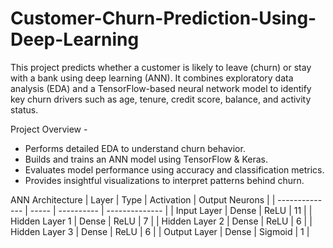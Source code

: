 # Customer-Churn-Prediction-Using-Deep-Learning
This project predicts whether a customer is likely to leave (churn) or stay with a bank using deep learning (ANN).   It combines exploratory data analysis (EDA)  and a  TensorFlow-based neural network model to identify key churn drivers such as age, tenure, credit score, balance, and activity status.

Project Overview - 
- Performs detailed EDA to understand churn behavior.
- Builds and trains an ANN model using TensorFlow & Keras.
- Evaluates model performance using accuracy and classification metrics.
- Provides insightful visualizations to interpret patterns behind churn.

ANN Architecture
  | Layer          | Type  | Activation | Output Neurons |
| -------------- | ----- | ---------- | -------------- |
| Input Layer    | Dense | ReLU       | 11             |
| Hidden Layer 1 | Dense | ReLU       | 7              |
| Hidden Layer 2 | Dense | ReLU       | 6              |
| Hidden Layer 3 | Dense | ReLU       | 6              |
| Output Layer   | Dense | Sigmoid    | 1              |

